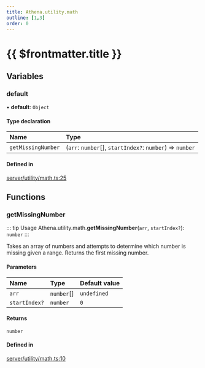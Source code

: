 ```yaml
---
title: Athena.utility.math
outline: [1,3]
order: 0
---
```


# {{ $frontmatter.title }}


## Variables

### default

• **default**: `Object`

#### Type declaration

| Name | Type |
| :------ | :------ |
| `getMissingNumber` | (`arr`: `number`[], `startIndex?`: `number`) => `number` |

#### Defined in

[server/utility/math.ts:25](https://github.com/Stuyk/altv-athena/blob/fd05e62/src/core/server/utility/math.ts#L25)

## Functions

### getMissingNumber

::: tip Usage
Athena.utility.math.**getMissingNumber**(`arr`, `startIndex?`): `number`
:::

Takes an array of numbers and attempts to determine which number is missing given a range.
Returns the first missing number.

#### Parameters

| Name | Type | Default value |
| :------ | :------ | :------ |
| `arr` | `number`[] | `undefined` |
| `startIndex?` | `number` | `0` |

#### Returns

`number`

#### Defined in

[server/utility/math.ts:10](https://github.com/Stuyk/altv-athena/blob/fd05e62/src/core/server/utility/math.ts#L10)
